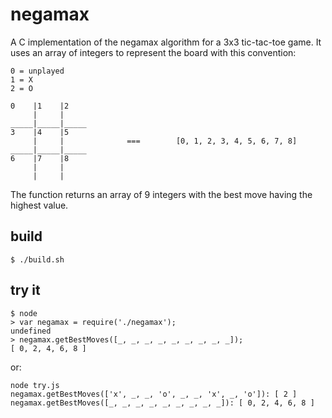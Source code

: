 # negamax
A C implementation of the negamax algorithm for a 3x3 tic-tac-toe game. It
uses an array of integers to represent the board with this convention:

    0 = unplayed
    1 = X
    2 = O

    0    |1    |2
         |     |
    _____|_____|_____
    3    |4    |5
         |     |              ===        [0, 1, 2, 3, 4, 5, 6, 7, 8]
    _____|_____|_____
    6    |7    |8
         |     |
         |     |

The function returns an array of 9 integers with the best move having the
highest value.

## build

    $ ./build.sh

## try it

    $ node
    > var negamax = require('./negamax');
    undefined
    > negamax.getBestMoves([_, _, _, _, _, _, _, _, _]);
    [ 0, 2, 4, 6, 8 ]

or:

    node try.js
    negamax.getBestMoves(['x', _, _, 'o', _, _, 'x', _, 'o']): [ 2 ]
    negamax.getBestMoves([_, _, _, _, _, _, _, _, _]): [ 0, 2, 4, 6, 8 ]
